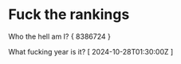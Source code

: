 # Fuck the rankings

Who the hell am I?
{ 8386724 }

What fucking year is it?
[ 2024-10-28T01:30:00Z ]

